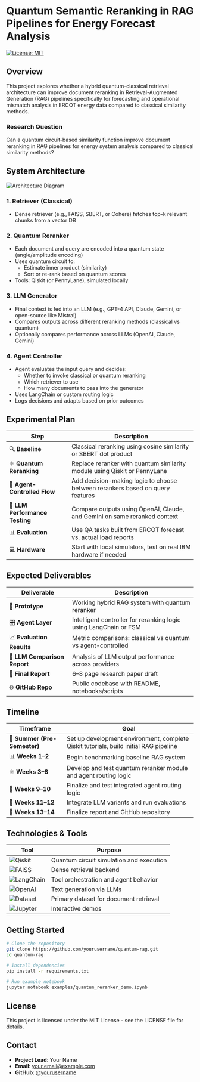 # Quantum Semantic Reranking in RAG Pipelines for Energy Forecast Analysis

[![License: MIT](https://img.shields.io/badge/License-MIT-yellow.svg)](https://opensource.org/licenses/MIT)

## Overview

This project explores whether a hybrid quantum-classical retrieval architecture can improve document reranking in Retrieval-Augmented Generation (RAG) pipelines specifically for forecasting and operational mismatch analysis in ERCOT energy data compared to classical similarity methods.

### Research Question
Can a quantum circuit-based similarity function improve document reranking in RAG pipelines for energy system analysis compared to classical similarity methods?

## System Architecture

![Architecture Diagram](https://via.placeholder.com/800x400?text=Quantum+RAG+Architecture+Diagram)

### 1. Retriever (Classical)
- Dense retriever (e.g., FAISS, SBERT, or Cohere) fetches top-k relevant chunks from a vector DB

### 2. Quantum Reranker
- Each document and query are encoded into a quantum state (angle/amplitude encoding)
- Uses quantum circuit to:
  - Estimate inner product (similarity)
  - Sort or re-rank based on quantum scores
- Tools: Qiskit (or PennyLane), simulated locally

### 3. LLM Generator
- Final context is fed into an LLM (e.g., GPT-4 API, Claude, Gemini, or open-source like Mistral)
- Compares outputs across different reranking methods (classical vs quantum)
- Optionally compares performance across LLMs (OpenAI, Claude, Gemini)

### 4. Agent Controller
- Agent evaluates the input query and decides:
  - Whether to invoke classical or quantum reranking
  - Which retriever to use
  - How many documents to pass into the generator
- Uses LangChain or custom routing logic
- Logs decisions and adapts based on prior outcomes

## Experimental Plan

| Step | Description |
|------|-------------|
| 🔍 **Baseline** | Classical reranking using cosine similarity or SBERT dot product |
| ⚛️ **Quantum Reranking** | Replace reranker with quantum similarity module using Qiskit or PennyLane |
| 🤖 **Agent-Controlled Flow** | Add decision-making logic to choose between rerankers based on query features |
| 💬 **LLM Performance Testing** | Compare outputs using OpenAI, Claude, and Gemini on same reranked context |
| 📊 **Evaluation** | Use QA tasks built from ERCOT forecast vs. actual load reports |
| 💻 **Hardware** | Start with local simulators, test on real IBM hardware if needed |

## Expected Deliverables

| Deliverable | Description |
|-------------|-------------|
| 🧩 **Prototype** | Working hybrid RAG system with quantum reranker |
| 🎛️ **Agent Layer** | Intelligent controller for reranking logic using LangChain or FSM |
| 📈 **Evaluation Results** | Metric comparisons: classical vs quantum vs agent-controlled |
| 📝 **LLM Comparison Report** | Analysis of LLM output performance across providers |
| 📄 **Final Report** | 6–8 page research paper draft |
| 🌐 **GitHub Repo** | Public codebase with README, notebooks/scripts |

## Timeline

| Timeframe | Goal |
|-----------|------|
| 🌱 **Summer (Pre-Semester)** | Set up development environment, complete Qiskit tutorials, build initial RAG pipeline |
| 📊 **Weeks 1–2** | Begin benchmarking baseline RAG system |
| ⚛️ **Weeks 3–8** | Develop and test quantum reranker module and agent routing logic |
| 🔄 **Weeks 9–10** | Finalize and test integrated agent routing logic |
| 🤖 **Weeks 11–12** | Integrate LLM variants and run evaluations |
| 📝 **Weeks 13–14** | Finalize report and GitHub repository |

## Technologies & Tools

| Tool | Purpose |
|------|---------|
| ![Qiskit](https://img.shields.io/badge/Qiskit-6929C4?style=for-the-badge&logo=qiskit&logoColor=white) | Quantum circuit simulation and execution |
| ![FAISS](https://img.shields.io/badge/FAISS-00BFFF?style=for-the-badge) | Dense retrieval backend |
| ![LangChain](https://img.shields.io/badge/LangChain-00C48C?style=for-the-badge) | Tool orchestration and agent behavior |
| ![OpenAI](https://img.shields.io/badge/OpenAI-412991?style=for-the-badge&logo=openai&logoColor=white) | Text generation via LLMs |
| ![Dataset](https://img.shields.io/badge/ERCOT_Data-FF5722?style=for-the-badge) | Primary dataset for document retrieval |
| ![Jupyter](https://img.shields.io/badge/Jupyter-F37626?style=for-the-badge&logo=jupyter&logoColor=white) | Interactive demos |

## Getting Started

```bash
# Clone the repository
git clone https://github.com/yourusername/quantum-rag.git
cd quantum-rag

# Install dependencies
pip install -r requirements.txt

# Run example notebook
jupyter notebook examples/quantum_reranker_demo.ipynb
```

## License

This project is licensed under the MIT License - see the LICENSE file for details.

## Contact

- **Project Lead**: Your Name
- **Email**: your.email@example.com
- **GitHub**: [@yourusername](https://github.com/yourusername)
